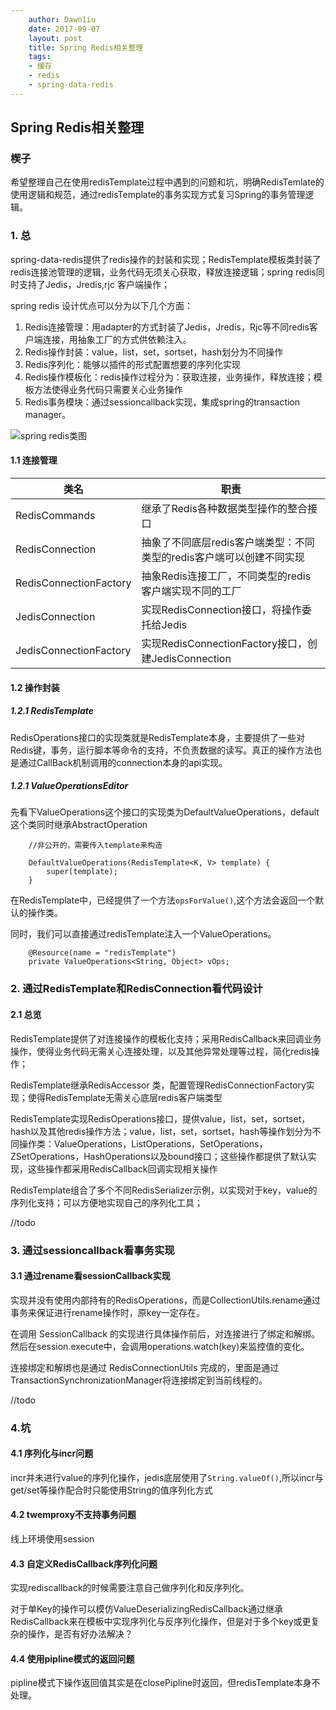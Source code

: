 ```yaml
---
    author: Dawn1iu
    date: 2017-09-07
    layout: post
    title: Spring Redis相关整理
    tags:
	- 缓存
	- redis
    - spring-data-redis
---
```

## Spring Redis相关整理

###  楔子

希望整理自己在使用redisTemplate过程中遇到的问题和坑，明确RedisTemlate的使用逻辑和规范，通过redisTemplate的事务实现方式复习Spring的事务管理逻辑。

###  1. 总
spring-data-redis提供了redis操作的封装和实现；RedisTemplate模板类封装了redis连接池管理的逻辑，业务代码无须关心获取，释放连接逻辑；spring redis同时支持了Jedis，Jredis,rjc 客户端操作；

spring redis 设计优点可以分为以下几个方面：

1. Redis连接管理：用adapter的方式封装了Jedis，Jredis，Rjc等不同redis客户端连接，用抽象工厂的方式供依赖注入。
2. Redis操作封装：value，list，set，sortset，hash划分为不同操作
3. Redis序列化：能够以插件的形式配置想要的序列化实现
4. Redis操作模板化：redis操作过程分为：获取连接，业务操作，释放连接；模板方法使得业务代码只需要关心业务操作
5. Redis事务模块：通过sessioncallback实现，集成spring的transaction manager。

![spring redis类图](http://dl2.iteye.com/upload/attachment/0078/2550/65141958-9e52-3751-87e2-73722d1184ac.jpg)

####  1.1 连接管理
| 类名       | 职责         
| -------------|-------------| 
| RedisCommands | 继承了Redis各种数据类型操作的整合接口|
| RedisConnection |  抽象了不同底层redis客户端类型：不同类型的redis客户端可以创建不同实现     |   
| RedisConnectionFactory | 抽象Redis连接工厂，不同类型的redis客户端实现不同的工厂|  
| JedisConnection | 实现RedisConnection接口，将操作委托给Jedis      |  
| JedisConnectionFactory | 实现RedisConnectionFactory接口，创建JedisConnection      |  

####  1.2 操作封装
#####  1.2.1 RedisTemplate
RedisOperations接口的实现类就是RedisTemplate本身，主要提供了一些对Redis键，事务，运行脚本等命令的支持，不负责数据的读写。真正的操作方法也是通过CallBack机制调用的connection本身的api实现。

#####  1.2.1 ValueOperationsEditor
先看下ValueOperations这个接口的实现类为DefaultValueOperations，default这个类同时继承AbstractOperation

```
	//非公开的，需要传入template来构造
		
	DefaultValueOperations(RedisTemplate<K, V> template) {
		super(template);
	}
```
在RedisTemplate中，已经提供了一个方法`opsForValue()`,这个方法会返回一个默认的操作类。

同时，我们可以直接通过redisTemplate注入一个ValueOperations。

```
    @Resource(name = "redisTemplate")
    private ValueOperations<String, Object> vOps;
```

###  2. 通过RedisTemplate和RedisConnection看代码设计

#### 2.1 总览
RedisTemplate提供了对连接操作的模板化支持；采用RedisCallback来回调业务操作，使得业务代码无需关心连接处理，以及其他异常处理等过程，简化redis操作；

RedisTemplate继承RedisAccessor 类，配置管理RedisConnectionFactory实现；使得RedisTemplate无需关心底层redis客户端类型

RedisTemplate实现RedisOperations接口，提供value，list，set，sortset，hash以及其他redis操作方法；value，list，set，sortset，hash等操作划分为不同操作类：ValueOperations，ListOperations，SetOperations，ZSetOperations，HashOperations以及bound接口；这些操作都提供了默认实现，这些操作都采用RedisCallback回调实现相关操作

RedisTemplate组合了多个不同RedisSerializer示例，以实现对于key，value的序列化支持；可以方便地实现自己的序列化工具；

//todo

###  3. 通过sessioncallback看事务实现
####  3.1 通过rename看sessionCallback实现
实现并没有使用内部持有的RedisOperations，而是CollectionUtils.rename通过事务来保证进行rename操作时，原key一定存在。

在调用 SessionCallback 的实现进行具体操作前后，对连接进行了绑定和解绑。然后在session.execute中，会调用operations.watch(key)来监控值的变化。

连接绑定和解绑也是通过 RedisConnectionUtils 完成的，里面是通过TransactionSynchronizationManager将连接绑定到当前线程的。

//todo

###  4.坑

####  4.1 序列化与incr问题

incr并未进行value的序列化操作，jedis底层使用了`String.valueOf()`,所以incr与get/set等操作配合时只能使用String的值序列化方式


####  4.2 twemproxy不支持事务问题

线上环境使用session


####  4.3 自定义RedisCallback序列化问题
实现rediscallback的时候需要注意自己做序列化和反序列化。

对于单Key的操作可以模仿ValueDeserializingRedisCallback通过继承RedisCallback来在模板中实现序列化与反序列化操作，但是对于多个key或更复杂的操作，是否有好办法解决？

####  4.4 使用pipline模式的返回问题

pipline模式下操作返回值其实是在closePipline时返回，但redisTemplate本身不处理。











